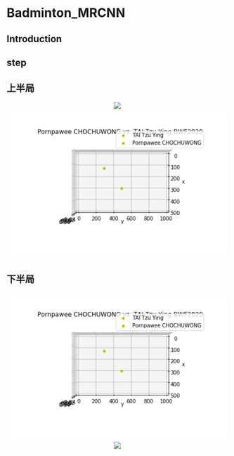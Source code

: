 # Badminton_MRCNN
## Introduction

## 

## step

## 上半局
<center><img src='./results/output_7m2cKr.gif' width='800px'></center>
<center><img src='./results/Webp.net-gifmaker (4).gif' width='800px'></center>

## 下半局
<center><img src='./results/Webp.net-gifmaker (3).gif' width='800px'></center>
<center><img src='./results/.gif' width='800px'></center>
<!---
<center><img src='./results/Webp.net-gifmaker (5).gif' width='800px'></center>
--->
